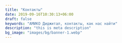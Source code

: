 ```yaml
---
title: "Контакты"
date: 2019-09-16T10:30:13+06:00
draft: false
keywords: "АМИКО Диджитал, контакты, как нас найти"
description: "this is meta description"
bg_image: "images/bg/banner-1.webp"
---
```


